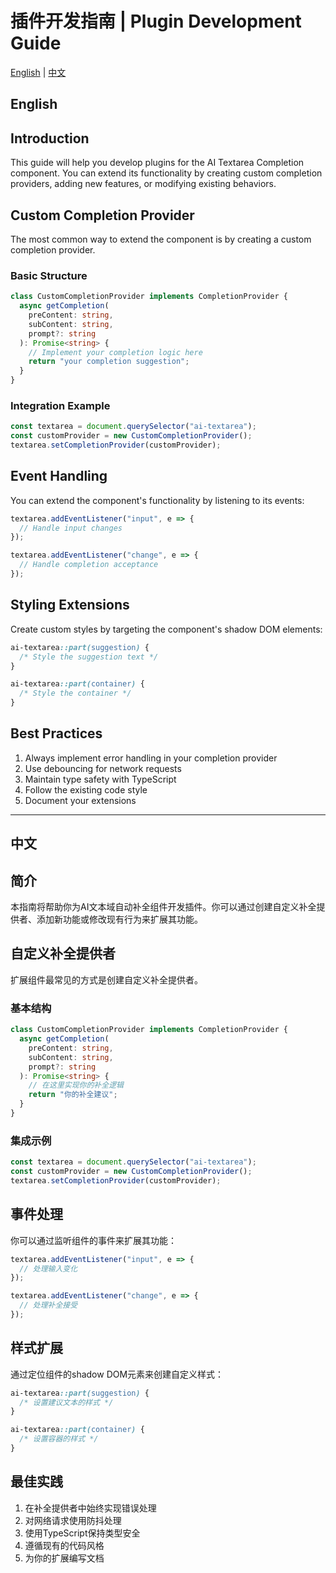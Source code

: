 # 插件开发指南 | Plugin Development Guide

[English](#english) | [中文](#chinese)

<h2 id="english">English</h2>

## Introduction

This guide will help you develop plugins for the AI Textarea Completion component. You can extend its functionality by creating custom completion providers, adding new features, or modifying existing behaviors.

## Custom Completion Provider

The most common way to extend the component is by creating a custom completion provider.

### Basic Structure

```typescript
class CustomCompletionProvider implements CompletionProvider {
  async getCompletion(
    preContent: string,
    subContent: string,
    prompt?: string
  ): Promise<string> {
    // Implement your completion logic here
    return "your completion suggestion";
  }
}
```

### Integration Example

```javascript
const textarea = document.querySelector("ai-textarea");
const customProvider = new CustomCompletionProvider();
textarea.setCompletionProvider(customProvider);
```

## Event Handling

You can extend the component's functionality by listening to its events:

```javascript
textarea.addEventListener("input", e => {
  // Handle input changes
});

textarea.addEventListener("change", e => {
  // Handle completion acceptance
});
```

## Styling Extensions

Create custom styles by targeting the component's shadow DOM elements:

```css
ai-textarea::part(suggestion) {
  /* Style the suggestion text */
}

ai-textarea::part(container) {
  /* Style the container */
}
```

## Best Practices

1. Always implement error handling in your completion provider
2. Use debouncing for network requests
3. Maintain type safety with TypeScript
4. Follow the existing code style
5. Document your extensions

---

<h2 id="chinese">中文</h2>

## 简介

本指南将帮助你为AI文本域自动补全组件开发插件。你可以通过创建自定义补全提供者、添加新功能或修改现有行为来扩展其功能。

## 自定义补全提供者

扩展组件最常见的方式是创建自定义补全提供者。

### 基本结构

```typescript
class CustomCompletionProvider implements CompletionProvider {
  async getCompletion(
    preContent: string,
    subContent: string,
    prompt?: string
  ): Promise<string> {
    // 在这里实现你的补全逻辑
    return "你的补全建议";
  }
}
```

### 集成示例

```javascript
const textarea = document.querySelector("ai-textarea");
const customProvider = new CustomCompletionProvider();
textarea.setCompletionProvider(customProvider);
```

## 事件处理

你可以通过监听组件的事件来扩展其功能：

```javascript
textarea.addEventListener("input", e => {
  // 处理输入变化
});

textarea.addEventListener("change", e => {
  // 处理补全接受
});
```

## 样式扩展

通过定位组件的shadow DOM元素来创建自定义样式：

```css
ai-textarea::part(suggestion) {
  /* 设置建议文本的样式 */
}

ai-textarea::part(container) {
  /* 设置容器的样式 */
}
```

## 最佳实践

1. 在补全提供者中始终实现错误处理
2. 对网络请求使用防抖处理
3. 使用TypeScript保持类型安全
4. 遵循现有的代码风格
5. 为你的扩展编写文档
